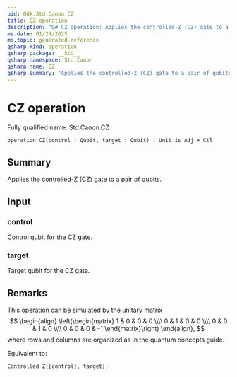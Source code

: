 ```yaml
---
uid: Qdk.Std.Canon.CZ
title: CZ operation
description: "Q# CZ operation: Applies the controlled-Z (CZ) gate to a pair of qubits."
ms.date: 01/24/2025
ms.topic: generated-reference
qsharp.kind: operation
qsharp.package: __Std__
qsharp.namespace: Std.Canon
qsharp.name: CZ
qsharp.summary: "Applies the controlled-Z (CZ) gate to a pair of qubits."
---
```


# CZ operation

Fully qualified name: Std.Canon.CZ

```qsharp
operation CZ(control : Qubit, target : Qubit) : Unit is Adj + Ctl
```

## Summary
Applies the controlled-Z (CZ) gate to a pair of qubits.

## Input
### control
Control qubit for the CZ gate.
### target
Target qubit for the CZ gate.

## Remarks
This operation can be simulated by the unitary matrix
$$
\begin{align}
    \left(\begin{matrix}
        1 & 0 & 0 & 0 \\\\
        0 & 1 & 0 & 0 \\\\
        0 & 0 & 1 & 0 \\\\
        0 & 0 & 0 & -1
    \end{matrix}\right)
\end{align},
$$
where rows and columns are organized as in the quantum concepts guide.

Equivalent to:
```qsharp
Controlled Z([control], target);
```
